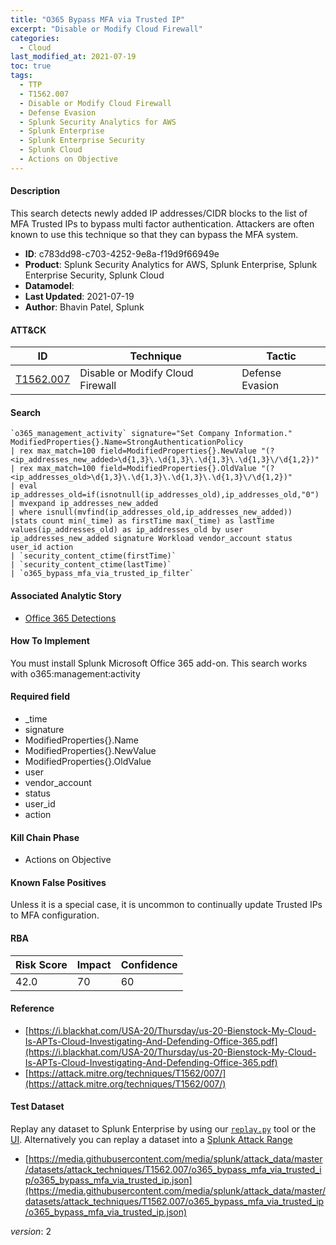 ```yaml
---
title: "O365 Bypass MFA via Trusted IP"
excerpt: "Disable or Modify Cloud Firewall"
categories:
  - Cloud
last_modified_at: 2021-07-19
toc: true
tags:
  - TTP
  - T1562.007
  - Disable or Modify Cloud Firewall
  - Defense Evasion
  - Splunk Security Analytics for AWS
  - Splunk Enterprise
  - Splunk Enterprise Security
  - Splunk Cloud
  - Actions on Objective
---
```




#### Description

This search detects newly added IP addresses/CIDR blocks to the list of MFA Trusted IPs to bypass multi factor authentication. Attackers are often known to use this technique so that they can bypass the MFA system.

- **ID**: c783dd98-c703-4252-9e8a-f19d9f66949e
- **Product**: Splunk Security Analytics for AWS, Splunk Enterprise, Splunk Enterprise Security, Splunk Cloud
- **Datamodel**: 
- **Last Updated**: 2021-07-19
- **Author**: Bhavin Patel, Splunk


#### ATT&CK

| ID          | Technique   | Tactic       |
| ----------- | ----------- |--------------|
| [T1562.007](https://attack.mitre.org/techniques/T1562/007/) | Disable or Modify Cloud Firewall | Defense Evasion |


#### Search

```
`o365_management_activity` signature="Set Company Information." ModifiedProperties{}.Name=StrongAuthenticationPolicy 
| rex max_match=100 field=ModifiedProperties{}.NewValue "(?<ip_addresses_new_added>\d{1,3}\.\d{1,3}\.\d{1,3}\.\d{1,3}\/\d{1,2})" 
| rex max_match=100 field=ModifiedProperties{}.OldValue "(?<ip_addresses_old>\d{1,3}\.\d{1,3}\.\d{1,3}\.\d{1,3}\/\d{1,2})" 
| eval ip_addresses_old=if(isnotnull(ip_addresses_old),ip_addresses_old,"0") 
| mvexpand ip_addresses_new_added 
| where isnull(mvfind(ip_addresses_old,ip_addresses_new_added)) 
|stats count min(_time) as firstTime max(_time) as lastTime values(ip_addresses_old) as ip_addresses_old by user ip_addresses_new_added signature Workload vendor_account status user_id action 
| `security_content_ctime(firstTime)`
| `security_content_ctime(lastTime)`
| `o365_bypass_mfa_via_trusted_ip_filter`
```

#### Associated Analytic Story
* [Office 365 Detections](/stories/office_365_detections)


#### How To Implement
You must install Splunk Microsoft Office 365 add-on. This search works with o365:management:activity

#### Required field
* _time
* signature
* ModifiedProperties{}.Name
* ModifiedProperties{}.NewValue
* ModifiedProperties{}.OldValue
* user
* vendor_account
* status
* user_id
* action


#### Kill Chain Phase
* Actions on Objective


#### Known False Positives
Unless it is a special case, it is uncommon to continually update Trusted IPs to MFA configuration.



#### RBA

| Risk Score  | Impact      | Confidence   |
| ----------- | ----------- |--------------|
| 42.0 | 70 | 60 |



#### Reference

* [https://i.blackhat.com/USA-20/Thursday/us-20-Bienstock-My-Cloud-Is-APTs-Cloud-Investigating-And-Defending-Office-365.pdf](https://i.blackhat.com/USA-20/Thursday/us-20-Bienstock-My-Cloud-Is-APTs-Cloud-Investigating-And-Defending-Office-365.pdf)
* [https://attack.mitre.org/techniques/T1562/007/](https://attack.mitre.org/techniques/T1562/007/)



#### Test Dataset
Replay any dataset to Splunk Enterprise by using our [`replay.py`](https://github.com/splunk/attack_data#using-replaypy) tool or the [UI](https://github.com/splunk/attack_data#using-ui).
Alternatively you can replay a dataset into a [Splunk Attack Range](https://github.com/splunk/attack_range#replay-dumps-into-attack-range-splunk-server)

* [https://media.githubusercontent.com/media/splunk/attack_data/master/datasets/attack_techniques/T1562.007/o365_bypass_mfa_via_trusted_ip/o365_bypass_mfa_via_trusted_ip.json](https://media.githubusercontent.com/media/splunk/attack_data/master/datasets/attack_techniques/T1562.007/o365_bypass_mfa_via_trusted_ip/o365_bypass_mfa_via_trusted_ip.json)


_version_: 2